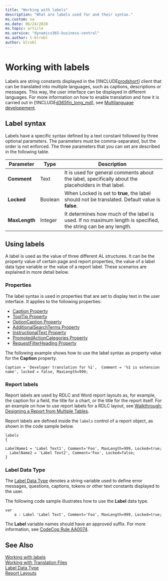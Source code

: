 ```yaml
---
title: "Working with labels"
description: "What are labels used for and their syntax."
ms.custom: na
ms.date: 06/24/2020
ms.topic: article
ms.service: "dynamics365-business-central"
ms.author: t-blrobl
author: blrobl
---
```


# Working with labels

Labels are string constants displayed in the [!INCLUDE[prodshort](includes/prodshort.md)] client that can be translated into multiple languages, such as captions, descriptions or messages. This way, the user interface can be displayed in different languages. For more information on how to enable translation and how it is carried out in [!INCLUDE[d365fin_long_md](includes/d365fin_long_md.md)], see [Multilanguage developement](devenv-work-with-translation-files.md).

## Label syntax

Labels have a specific syntax defined by a text constant followed by three optional parameters. The parameters must be comma-separated, but the order is not enforced. The three parameters that you can set are described in the following table.


| Parameter   | Type  | Description|
|-------------|-------|--------------|
|**Comment**  |Text   | It is used for general comments about the label, specifically about the placeholders in that label.|
|**Locked**   |Boolean|  When Locked is set to **true**, the label should not be translated. Default value is **false**.|
|**MaxLength**|Integer|It determines how much of the label is used. If no maximum length is specified, the string can be any length.|


## Using labels

A label is used as the value of three different AL structures. It can be the property value of certain page and report properties, the value of a label data type variable or the value of a report label. These scenarios are explained in more detail below.

### Properties

The label syntax is used in properties that are set to display text in the user interface. It applies to the following properties:

- [Caption Property](properties/devenv-caption-property.md)
- [ToolTip Property](properties/devenv-tooltip-property.md)
- [OptionCaption Property](properties/devenv-optioncaption-property.md)
- [AdditionalSearchTerms Property](properties/devenv-additionalsearchterms-property.md)
- [InstructionalText Property](properties/devenv-instructionaltext-property.md)
- [PromotedActionCategories Property](properties/devenv-promotedactioncategories-property.md)
- [RequestFilterHeading Property](properties/devenv-requestfilterheading-property.md)

The following example shows how to use the label syntax as property value for the **Caption** property.

```
Caption = 'Developer translation for %1',  Comment = '%1 is extension name', locked = false, MaxLength=999;
```

### Report labels

Report labels are used by RDLC and Word report layouts as, for example, the caption for a field, the title for a chart, or the title for the report itself. For an example on how to use report labels for a RDLC layout, see [Walkthrough: Designing a Report from Multiple Tables](devenv-walktrough-designing-reports-multiple-tables.md).

Report labels are defined inside the `labels` control of a report object, as shown in the code sample below.

```
labels
{
  LabelName1 = 'Label Text1', Comment='Foo', MaxLength=999, Locked=true;
  LabelName2 = 'Label Text2', Comment='Foo', Locked=false;
} 
```

### Label Data Type

The [Label Data Type](methods-auto/label/label-data-type.md) denotes a string variable used to define error messages, questions, captions, tokens or other text constants displayed to the user. 

The following code sample illustrates how to use the **Label** data type.

```
var
    a : Label 'Label Text', Comment='Foo', MaxLength=999, Locked=true;
```

The **Label** variable names should have an approved suffix. For more information, see [CodeCop Rule AA0074](analyzers/codecop-aa0074-textconstlabelvariablenamesshouldhaveapprovedsuffix.md).


## See Also
[Working with labels](devenv-using-labels.md)    
[Working with Translation Files](devenv-work-with-translation-files.md)  
[Label Data Type](methods-auto/label/label-data-type.md)   
[Report Layouts](devenv-report-design-overview.md#report-layouts)